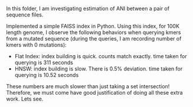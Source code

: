 In this folder, I am investigating estimation of ANI between a pair of sequence files.

Implemented a simple FAISS index in Python. Using this index, for 100K length genome, I observe the following behaviors when querying kmers from a mutated sequence (during the queries, I am recording number of kmers with 0 mutations):

- Flat Index: index building is quick. counts match exactly. time taken for querying is 311 seconds
- HNSW: index building is slow. There is 0.5% deviation. time taken for querying is 10.52 seconds

These numbers are much slower than just taking a set intersection! Therefore, we must come have good justification of doing all these extra work. Lets see.
